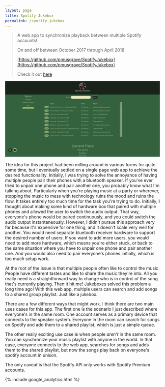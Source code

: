 ```yaml
---
layout: page
title: Spotify Jukebox
permalink: /spotify-jukebox
---
```


> A web app to synchronize playback between multiple Spotify accounts!
>
> On and off between October 2017 through April 2018
>
> [https://github.com/pmusgrave/SpotifyJukebox](https://github.com/pmusgrave/SpotifyJukebox)
>
> Check it out [here](https://jukebox.pmusgrave.dev/)

![spotify-jukebox](../spotify-jukebox.png)

The idea for this project had been milling around in various forms for quite some time, but I eventually settled on a single page web app to achieve the desired functionality. Initially, I was trying to solve the annoyance of having multiple people pair their phones with a bluetooth speaker. If you've ever tried to unpair one phone and pair another one, you probably know what I'm talking about. Particularly when you're playing music at a party or wherever, stopping the music to mess with technology ruins the mood and ruins the flow. It takes entirely too much time for the task you're trying to do. Initially, I thought about making some kind of hardware box that paired with multiple phones and allowed the user to switch the audio output. That way, everyone's phone would be paired continuously, and you could switch the audio output instantaneously. However, I didn't pursue this approach very far because it's expensive for one thing, and it doesn't scale very well for another. You would need separate bluetooth receiver hardware to support the desired number of users. If you want to add more users, you would need to add more hardware, which means you're either stuck, or back to the same situation where you have to unpair one phone and pair another one. And you would also need to pair everyone's phones initially, which is too much setup work.

At the root of the issue is that multiple people often like to control the music. People have different tastes and like to share the music they're into. All you really need is a straightforward way to change who is in control of the song that's currently playing. Then it hit me! Jukeboxes solved this problem a long time ago! With this web app, multiple users can search and add songs to a shared group playlist. Just like a jukebox.

There are a few different ways that might work. I think there are two main uses cases for this app. The first one is the scenario I just described where everyone's in the same room. One account serves as a primary device that connects to the speaker system. Everyone in the room can search for songs on Spotify and add them to a shared playlist, which is just a simple queue.

The other really exciting use case is when people *aren't* in the same room. You can synchronize your music playlist with anyone in the world. In that case, everyone connects to the web app, searches for songs and adds them to the shared playlist, but now the songs play back on everyone's spotify account in unison.

The only caveat is that the Spotify API only works with Spotify Premium accounts.

{% include google_analytics.html %}

